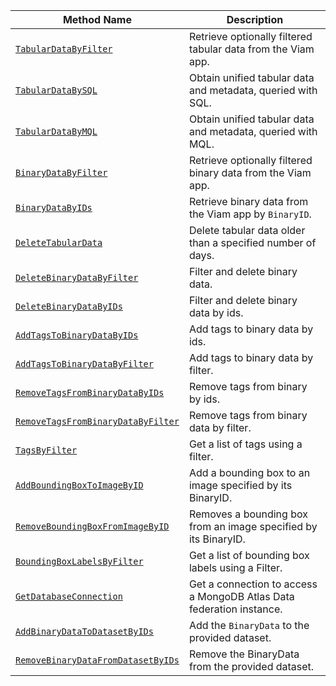 <!-- prettier-ignore -->
| Method Name | Description |
| ----------- | ----------- |
| [`TabularDataByFilter`](/appendix/apis/data-client/#tabulardatabyfilter) | Retrieve optionally filtered tabular data from the Viam app. |
| [`TabularDataBySQL`](/appendix/apis/data-client/#tabulardatabysql) | Obtain unified tabular data and metadata, queried with SQL. |
| [`TabularDataByMQL`](/appendix/apis/data-client/#tabulardatabymql) | Obtain unified tabular data and metadata, queried with MQL. |
| [`BinaryDataByFilter`](/appendix/apis/data-client/#binarydatabyfilter) | Retrieve optionally filtered binary data from the Viam app. |
| [`BinaryDataByIDs`](/appendix/apis/data-client/#binarydatabyids) | Retrieve binary data from the Viam app by `BinaryID`. |
| [`DeleteTabularData`](/appendix/apis/data-client/#deletetabulardata) | Delete tabular data older than a specified number of days. |
| [`DeleteBinaryDataByFilter`](/appendix/apis/data-client/#deletebinarydatabyfilter) | Filter and delete binary data. |
| [`DeleteBinaryDataByIDs`](/appendix/apis/data-client/#deletebinarydatabyids) | Filter and delete binary data by ids. |
| [`AddTagsToBinaryDataByIDs`](/appendix/apis/data-client/#addtagstobinarydatabyids) | Add tags to binary data by ids. |
| [`AddTagsToBinaryDataByFilter`](/appendix/apis/data-client/#addtagstobinarydatabyfilter) | Add tags to binary data by filter. |
| [`RemoveTagsFromBinaryDataByIDs`](/appendix/apis/data-client/#removetagsfrombinarydatabyids) | Remove tags from binary by ids. |
| [`RemoveTagsFromBinaryDataByFilter`](/appendix/apis/data-client/#removetagsfrombinarydatabyfilter) | Remove tags from binary data by filter. |
| [`TagsByFilter`](/appendix/apis/data-client/#tagsbyfilter) | Get a list of tags using a filter. |
| [`AddBoundingBoxToImageByID`](/appendix/apis/data-client/#addboundingboxtoimagebyid) | Add a bounding box to an image specified by its BinaryID. |
| [`RemoveBoundingBoxFromImageByID`](/appendix/apis/data-client/#removeboundingboxfromimagebyid) | Removes a bounding box from an image specified by its BinaryID. |
| [`BoundingBoxLabelsByFilter`](/appendix/apis/data-client/#boundingboxlabelsbyfilter) | Get a list of bounding box labels using a Filter. |
| [`GetDatabaseConnection`](/appendix/apis/data-client/#getdatabaseconnection) | Get a connection to access a MongoDB Atlas Data federation instance. |
| [`AddBinaryDataToDatasetByIDs`](/appendix/apis/data-client/#addbinarydatatodatasetbyids) | Add the `BinaryData` to the provided dataset. |
| [`RemoveBinaryDataFromDatasetByIDs`](/appendix/apis/data-client/#removebinarydatafromdatasetbyids) | Remove the BinaryData from the provided dataset. |
